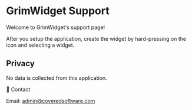 # GrimWidget Support

Welcome to GrimWidget's support page!

After you setup the application, create the widget by hard-pressing on the icon and selecting a widget.

## Privacy

No data is collected from this application.

📧 Contact

Email: [admin@coveredsoftware.com](mailto:admin@coveredsoftware.com)
